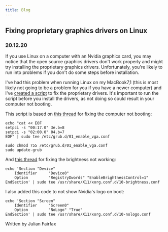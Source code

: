 ```yaml
---
title: Blog
---
```



## Fixing proprietary graphics drivers on Linux
### 20.12.20

If you use Linux on a computer with an Nvidia graphics card, you may notice that the open source graphics drivers don't work properly and might try installing the proprietary graphics drivers. Unfortunately, you're likely to run into problems if you don't do some steps before installation.

I've had this problem when running Linux on my MacBook7,1 (this is most likely not going to be a problem for you if you have a newer computer) and I've [created a script](https://gist.github.com/julian-fairfax/f6867255fa695231c34c7da40614ac83) to fix the proprietary drivers. It's important to run the script before you install the drivers, as not doing so could result in your computer not booting.

This script is based on [this thread](https://askubuntu.com/questions/264247/proprietary-nvidia-drivers-with-efi-on-mac-to-prevent-overheating) for fixing the computer not booting:
```
echo "cat << EOF
setpci -s "00:17.0" 3e.b=8
setpci -s "02:00.0" 04.b=7
EOF" | sudo tee /etc/grub.d/01_enable_vga.conf

sudo chmod 755 /etc/grub.d/01_enable_vga.conf
sudo update-grub
```

And [this thread](https://askubuntu.com/questions/76081/brightness-not-working-after-installing-nvidia-driver) for fixing the brightness not working:
```
echo 'Section "Device"
    Identifier     "Device0"
    Option         "RegistryDwords" "EnableBrightnessControl=1"
EndSection' | sudo tee /usr/share/X11/xorg.conf.d/10-brightness.conf
```


I also added this code to not show Nvidia's logo on boot:
```
echo 'Section "Screen"
    Identifier     "Screen0"
    Option         "NoLogo" "True"
EndSection' | sudo tee /usr/share/X11/xorg.conf.d/10-nologo.conf
```

Written by Julian Fairfax